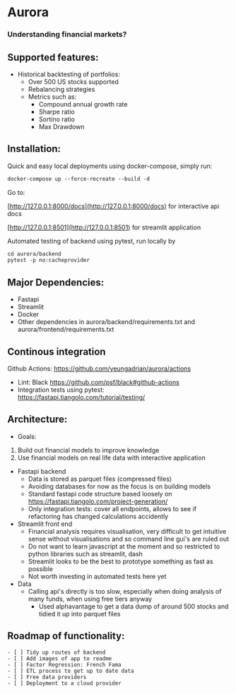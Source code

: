 # Aurora
### Understanding financial markets?

## Supported features:
- Historical backtesting of portfolios:
    - Over 500 US stocks supported
    - Rebalancing strategies
    - Metrics such as:
         - Compound annual growth rate
         - Sharpe ratio
         - Sortino ratio
         - Max Drawdown

## Installation:
Quick and easy local deployments using docker-compose, simply run:
```html
docker-compose up --force-recreate --build -d
```
Go to:

[http://127.0.0.1:8000/docs](http://127.0.0.1:8000/docs) for interactive api docs

[http://127.0.0.1:8501](http://127.0.0.1:8501) for streamlit application

Automated testing of backend using pytest, run locally by 
```html
cd aurora/backend
pytest -p no:cacheprovider 
```
## Major Dependencies:
- Fastapi
- Streamlit
- Docker
- Other dependencies in aurora/backend/requirements.txt and aurora/frontend/requirements.txt
## Continous integration
Github Actions: https://github.com/yeungadrian/aurora/actions
- Lint: Black https://github.com/psf/black#github-actions
- Integration tests using pytest: https://fastapi.tiangolo.com/tutorial/testing/

## Architecture:
- Goals:
1. Build out financial models to improve knowledge
2. Use financial models on real life data with interactive application

- Fastapi backend
    - Data is stored as parquet files (compressed files)
    - Avoiding databases for now as the focus is on building models
    - Standard fastapi code structure based loosely on https://fastapi.tiangolo.com/project-generation/
    - Only integration tests: cover all endpoints, allows to see if refactoring has changed calculations accidently
- Streamlit front end
    - Financial analysis requires visualisation, very difficult to get intuitive sense without visualisations and so command line gui's are ruled out
    - Do not want to learn javascript at the moment and so restricted to python libraries such as streamlit, dash
    - Streamlit looks to be the best to prototype something as fast as possible
    - Not worth investing in automated tests here yet
- Data
    - Calling api's directly is too slow, especially when doing analysis of many funds, when using free tiers anyway
        - Used alphavantage to get a data dump of around 500 stocks and tidied it up into parquet files
## Roadmap of functionality:
    - [ ] Tidy up routes of backend
    - [ ] Add images of app to readme
    - [ ] Factor Regression: French Fama
    - [ ] ETL process to get up to date data
    - [ ] Free data providers
    - [ ] Deployment to a cloud provider
